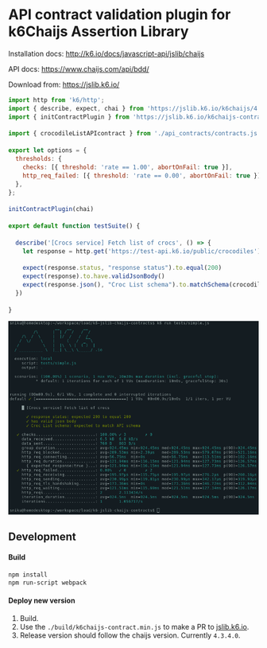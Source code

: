 # API contract validation plugin for k6Chaijs Assertion Library

Installation docs: http://k6.io/docs/javascript-api/jslib/chaijs

API docs: https://www.chaijs.com/api/bdd/ 

Download from: https://jslib.k6.io/

```js
import http from 'k6/http';
import { describe, expect, chai } from 'https://jslib.k6.io/k6chaijs/4.3.4.0/index.js';
import { initContractPlugin } from 'https://jslib.k6.io/k6chaijs-contracts/4.3.4.0/index.js';

import { crocodileListAPIcontract } from './api_contracts/contracts.js'

export let options = {
  thresholds: {
    checks: [{ threshold: 'rate == 1.00', abortOnFail: true }],
    http_req_failed: [{ threshold: 'rate == 0.00', abortOnFail: true }],
  },
};

initContractPlugin(chai)

export default function testSuite() {

  describe('[Crocs service] Fetch list of crocs', () => {
    let response = http.get('https://test-api.k6.io/public/crocodiles');

    expect(response.status, "response status").to.equal(200)
    expect(response).to.have.validJsonBody()
    expect(response.json(), "Croc List schema").to.matchSchema(crocodileListAPIcontract)
  })

}
```

![CLI screenshot](./CLI-screenshot.png)

## Development 

#### Build
```
npm install
npm run-script webpack
```

#### Deploy new version
1. Build.
2. Use the `./build/k6chaijs-contract.min.js` to make a PR to [jslib.k6.io](https://github.com/grafana/jslib.k6.io). 
3. Release version should follow the chaijs version. Currently `4.3.4.0`.